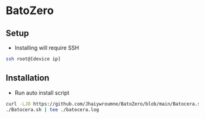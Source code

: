 # BatoZero
## Setup
- Installing will require SSH
```sh
ssh root@[device ip]
```
## Installation
 - Run auto install script
```sh
curl -LJO https://github.com/Jhaiywroumne/BatoZero/blob/main/Batocera.sh
./Batocera.sh | tee ./batocera.log
```
